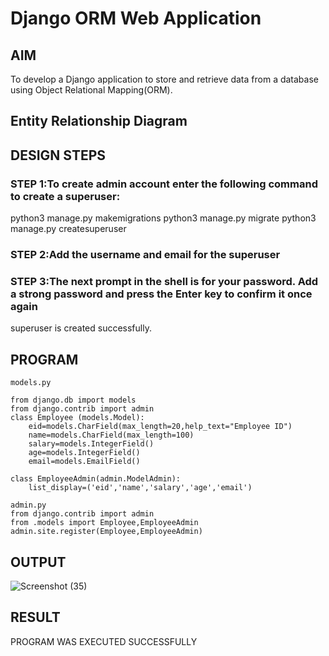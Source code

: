 # Django ORM Web Application

## AIM
To develop a Django application to store and retrieve data from a database using Object Relational Mapping(ORM).

## Entity Relationship Diagram



## DESIGN STEPS

### STEP 1:To create admin account enter the following command to create a superuser:
python3 manage.py makemigrations
python3 manage.py migrate
python3 manage.py createsuperuser

### STEP 2:Add the username and email for the superuser

### STEP 3:The next prompt in the shell is for your password. Add a strong password and press the Enter key to confirm it once again
superuser is created successfully.


## PROGRAM
```
models.py

from django.db import models
from django.contrib import admin
class Employee (models.Model):
    eid=models.CharField(max_length=20,help_text="Employee ID")
    name=models.CharField(max_length=100)
    salary=models.IntegerField()
    age=models.IntegerField()
    email=models.EmailField()

class EmployeeAdmin(admin.ModelAdmin):
    list_display=('eid','name','salary','age','email')

admin.py
from django.contrib import admin
from .models import Employee,EmployeeAdmin
admin.site.register(Employee,EmployeeAdmin)
```



## OUTPUT

![Screenshot (35)](https://user-images.githubusercontent.com/118781418/213216706-d6c3eb7a-48b2-490c-8e1a-76a21d04592d.png)


## RESULT
PROGRAM WAS EXECUTED SUCCESSFULLY
